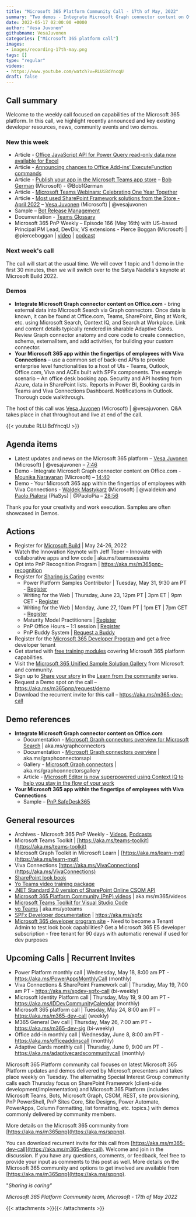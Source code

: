 ```yaml
---
title: "Microsoft 365 Platform Community Call - 17th of May, 2022"
summary: "Two demos - Integrate Microsoft Graph connector content on Office.com, and Your Microsoft 365 app within the fingertips of employees with Viva Connections. Announced new training - Writing for the Web, 5 articles, and 1 Teams bot sample."
date: 2022-05-17 02:00:00 +0000
author: "Vesa Juvonen"
githubname: VesaJuvonen
categories: ["Microsoft 365 platform call"]
images:
- images/recording-17th-may.png
tags: []
type: "regular"
videos:
- https://www.youtube.com/watch?v=RLUiBdYncqU
draft: false
---
```


## Call summary

Welcome to the weekly call focused on capabilities of the Microsoft 365 platform.  In this call, we highlight recently announced and key existing developer resources, news, community events and two demos.

### New this week

* Article - [Office JavaScript API for Power Query read-only data now available for Excel](https://devblogs.microsoft.com/microsoft365dev/office-javascript-api-for-power-query-read-only-data-now-available-for-excel/)
* Article - [Announcing changes to Office Add-ins’ ExecuteFunction commands](https://devblogs.microsoft.com/microsoft365dev/announcing-changes-to-office-add-ins-executefunction-commands/)
* Article - [Publish your app in the Microsoft Teams app store](https://devblogs.microsoft.com/microsoft365dev/publish-your-app-in-the-microsoft-teams-app-store/) – [Bob German](http://twitter.com/Bob1German) (Microsoft) - @Bob1German
* Article - [Microsoft Teams Webinars: Celebrating One Year Together](https://techcommunity.microsoft.com/t5/microsoft-teams-blog/microsoft-teams-webinars-celebrating-one-year-together/ba-p/3334292)
* Article - [Most used SharePoint Framework solutions from the Store - April 2022](https://techcommunity.microsoft.com/t5/microsoft-sharepoint-blog/most-used-sharepoint-framework-solutions-from-the-store-april/ba-p/3378662) – [Vesa Juvonen](https://twitter.com/vesajuvonen) (Microsoft) \| @vesajuvonen
* Sample – [Bot Release Management](https://github.com/OfficeDev/Microsoft-Teams-Samples/tree/main/samples/bot-release-management)
* Documentation - [Teams Glossary](https://docs.microsoft.com/microsoftteams/platform/get-started/glossary)
* Microsoft 365 PnP Weekly – Episode 166 (May 16th) with US-based Principal PM Lead, DevDiv, VS extensions - Pierce Boggan (Microsoft) \| @pierceboggan \| [video](https://pnp.github.io/blog/microsoft-365-pnp-weekly/episode-166/) \| [podcast](https://www.podbean.com/media/share/pb-66mt4-122a0e4)

### Next week's call

The call will start at the usual time.  We will cover 1 topic and 1 demo in the first 30 minutes, then we will switch over to the Satya Nadella's keynote at Microsoft Build 2022.

### Demos

* **Integrate Microsoft Graph connector content on Office.com** - bring external data into Microsoft Search via Graph connectors. Once data is known, it can be found at Office.com, Teams, SharePoint, Bing at Work, etc. using Microsoft Search, Context IQ, and Search at Workplace. Link and content details typically rendered in sharable Adaptive Cards. Review Graph connector anatomy and core code to create connection, schema, externalItem, and add activities, for building your custom connector.
* **Your Microsoft 365 app within the fingertips of employees with Viva Connections** – use a common set of back-end APIs to provide enterprise level functionalities to a host of UIs - Teams, Outlook, Office.com, Viva and ACEs built with SPFx components. The example scenario – An office desk booking app. Security and API hosting from Azure, data in SharePoint lists. Reports in Power BI, Booking cards in Teams and Viva Connections Dashboard. Notifications in Outlook. Thorough code walkthrough.

The host of this call was [Vesa Juvonen](http://twitter.com/vesajuvonen) (Microsoft) \| @vesajuvonen. Q&A takes place in chat throughout and live at end of the call.

{{< youtube RLUiBdYncqU >}}

## Agenda items

* Latest updates and news on the Microsoft 365 platform – [Vesa Juvonen](http://twitter.com/vesajuvonen) (Microsoft) \| @vesajuvonen – [7:46](https://youtu.be/RLUiBdYncqU?t=466)
* Demo - Integrate Microsoft Graph connector content on Office.com - [Mounika Narayanan](https://www.linkedin.com/in/mounikanarayanan/) (Microsoft) – [14:40](https://youtu.be/RLUiBdYncqU?t=880)
* Demo - Your Microsoft 365 app within the fingertips of employees with Viva Connections - [Waldek Mastykarz](http://twitter.com/waldekm) (Microsoft) \| @waldekm and [Paolo Pialorsi](http://twitter.com/PaoloPia) (PiaSys) \| @PaoloPia – [28:56](https://youtu.be/RLUiBdYncqU?t=1736)

Thank you for your creativity and work execution. Samples are often showcased in Demos.

## Actions

* Register for [Microsoft Build](http://register.build.microsoft.com) \| May 24-26, 2022
* Watch the Innovation Keynote with Jeff Teper – Innovate with collaborative apps and low code \| aka.ms/teamssessins
* Opt into PnP Recognition Program \| <https://aka.ms/m365pnp-recognition>
* Register for [Sharing is Caring](https://pnp.github.io/sharing-is-caring/) events:
    * Power Platform Samples Contributor \| Tuesday, May 31, 9:30 am PT - [Register](https://forms.microsoft.com/pages/responsepage.aspx?id=KtIy2vgLW0SOgZbwvQuRaXDXyCl9DkBHq4A2OG7uLpdUN09VTVU2QzRLNE0yVERQMklHSDBMUTJGWC4u)
    * Writing for the Web \| Thursday, June 23, 12pm PT \| 3pm ET \| 9pm CET - [Register](https://forms.microsoft.com/pages/responsepage.aspx?id=KtIy2vgLW0SOgZbwvQuRaXDXyCl9DkBHq4A2OG7uLpdUQkYwOVhZTkg3Rk9TVUI3NlA4R0Y0RTFSTy4u)
    * Writing for the Web \| Monday, June 27, 10am PT \| 1pm ET \| 7pm CET - [Register](https://forms.microsoft.com/pages/responsepage.aspx?id=KtIy2vgLW0SOgZbwvQuRaXDXyCl9DkBHq4A2OG7uLpdUQkYwOVhZTkg3Rk9TVUI3NlA4R0Y0RTFSTy4u)
    * Maturity Model Practitioners \| [Register](https://aka.ms/mm4m365)
    * PnP Office Hours – 1:1 session \| [Register](https://outlook.office365.com/owa/calendar/PnPSharingisCaring@warner.digital/bookings/)
    * PnP Buddy System \| [Request a Buddy](https://forms.office.com/Pages/ResponsePage.aspx?id=KtIy2vgLW0SOgZbwvQuRaXDXyCl9DkBHq4A2OG7uLpdUMjRRUVg4NElZUUJLTEY1TVVSVDJFRFpLRS4u)
* Register for the [Microsoft 365 Developer Program](https://aka.ms/m365/devprogram) and get a free developer tenant
* Get started with [free training modules](https://aka.ms/m365/dev/learn) covering Microsoft 365 platform capabilities.
* Visit the [Microsoft 365 Unified Sample Solution Gallery](https://adoption.microsoft.com/sample-solution-gallery) from Microsoft and community.
* Sign up to [Share your story](https://aka.ms/share-your-story) in the [Learn from the community](https://aka.ms/LearnFromTheCommunity/ThisWeek) series.
* Request a Demo spot on the call – <https://aka.ms/m365pnp/request/demo>
* Download the recurrent invite for this call – <https://aka.ms/m365-dev-call>

## Demo references

* **Integrate Microsoft Graph connector content on Office.com**
    * Documentation - [Microsoft Graph connectors overview for Microsoft Search](https://docs.microsoft.com/MicrosoftSearch/connectors-overview) \| aka.ms/graphconnectors
    * Documentation - [Microsoft Graph connectors overview](https://docs.microsoft.com/graph/connecting-external-content-connectors-overview) \| aka.ms/graphconnectorsapi
    * Gallery - [Microsoft Graph connectors](https://www.microsoft.com/microsoft-search/connectors/?category=) \| aka.ms/graphconnectorsgallery
    * Article - [Microsoft Editor is now superpowered using Context IQ to help you stay in the flow of your work](https://techcommunity.microsoft.com/t5/microsoft-365-blog/microsoft-editor-is-now-superpowered-using-context-iq-to-help/ba-p/2897180)
* **Your Microsoft 365 app within the fingertips of employees with Viva Connections**
    * Sample – [PnP.SafeDesk365](https://github.com/pnp/PnP.SafeDesk365)

## General resources

* Archives - Microsoft 365 PnP Weekly - [Videos](https://www.youtube.com/playlist?list=PLR9nK3mnD-OVYI-St_CBiFfuL4CZbBpkC), [Podcasts](https://pnpweekly.podbean.com/)
* Microsoft Teams Toolkit | [https://aka.ms/teams-toolkit](https://aka.ms/teams-toolkit)
* Microsoft Graph Toolkit in Microsoft Learn | [https://aka.ms/learn-mgt](https://aka.ms/learn-mgt)
* Viva Connections [https://aka.ms/VivaConnections](https://aka.ms/VivaConnections)
* [SharePoint look book](https://lookbook.microsoft.com/?WT.mc_id=m365-24198-cxa)
* [Yo Teams video training package](https://aka.ms/yoteams-training)
* [.NET Standard 2.0 version of SharePoint Online CSOM API](https://developer.microsoft.com/microsoft-365/blogs/net-standard-version-of-sharepoint-online-csom-apis?WT.mc_id=m365-24198-cxa)
* [Microsoft 365 Platform Community (PnP) videos](https://aka.ms/m365/videos) | aka.ms/m365/videos
* [Microsoft Teams Toolkit for Visual Studio Code](https://marketplace.visualstudio.com/items?itemName=TeamsDevApp.ms-teams-vscode-extension)
* [yo Teams](https://aka.ms/yoteams) | aka.ms/yoteams
* [SPFx Developer documentation](https://aka.ms/spfx) | <https://aka.ms/spfx>
* [Microsoft 365 developer program site](https://developer.microsoft.com/office/dev-program?WT.mc_id=m365-24198-cxa) - Need to become a Tenant Admin to test look book capabilities? Get a Microsoft 365 E5 developer subscription - free tenant for 90 days with automatic renewal if used for dev purposes

## Upcoming Calls | Recurrent Invites

* Power Platform monthly call \| Wednesday, May 18, 8:00 am PT - <https://aka.ms/PowerAppsMonthlyCall> (monthly)
* Viva Connections & SharePoint Framework call \| Thursday, May 19, 7:00 am PT - <https://aka.ms/spdev-spfx-call> (bi-weekly)
* Microsoft Identity Platform call \| Thursday, May 19, 9:00 am PT - <https://aka.ms/IDDevCommunityCalendar> (monthly)
* Microsoft 365 platform call \| Tuesday, May 24, 8:00 am PT – <https://aka.ms/m365-dev-call> (weekly)
* M365 General Dev call \| Thursday, May 26, 7:00 am PT - <https://aka.ms/m365-dev-sig> (bi-weekly)
* Office add-in monthly call \| Wednesday, June 8, 8:00 am PT - <https://aka.ms/officeaddinscall> (monthly)
* Adaptive Cards monthly call \| Thursday, June 9, 9:00 am PT - <https://aka.ms/adaptivecardscommunitycall> (monthly)

Microsoft 365 Platform community call focuses on latest Microsoft 365 Platform updates and demos delivered by Microsoft presenters and takes place weekly on Tuesday.  The alternating Special Interest Group community calls each Thursday focus on SharePoint Framework (client-side development/implementation) and Microsoft 365 Platform (includes Microsoft Teams, Bots, Microsoft Graph, CSOM, REST, site provisioning, PnP PowerShell, PnP Sites Core, Site Designs, Power Automate, PowerApps, Column Formatting, list formatting, etc. topics.) with demos commonly delivered by community members.

More details on the Microsoft 365 community from [https://aka.ms/m365pnp](https://aka.ms/sppnp).

You can download recurrent invite for this call from [https://aka.ms/m365-dev-call](https://aka.ms/m365-dev-call).  Welcome and join in the discussion. If you have any questions, comments, or feedback, feel free to provide your input as comments to this post as well. More details on the Microsoft 365 community and options to get involved are available from [https://aka.ms/m365pnp](https://aka.ms/sppnp).


&quot;_Sharing is caring&quot;_

_Microsoft 365 Platform Community team, Microsoft - 17th of May 2022_

{{< attachments >}}{{< /attachments >}}
